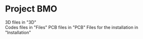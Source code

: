 # Project BMO 
3D files in "3D"  
Codes files in "Files"
PCB files in "PCB"
Files for the installation in "Installation"
